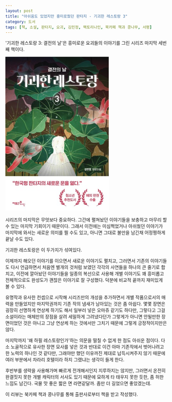 ```yaml
---
layout: post
title: "아쉬움도 있었지만 흥미로웠던 판타지 - 기괴한 레스토랑 3"
category: 도서
tags: [책, 소설, 판타지, 요괴, 김민정, 팩토리나인, 북카페 책과 콩나무, 서평]
---
```


'기괴한 레스토랑 3: 결전의 날'은
흥미로운 요괴들의 이야기를 그린 시리즈 마지막 세번째 책이다.

![표지](/images/bizarre-restaurant-3-book-h480.jpg)

시리즈의 마지막은 무엇보다 중요하다.
그간에 펼쳐놨던 이야기들을 보충하고 마무리 할 수 있는 마지막 기회이기 때문이다.
그래서 이전에는 미심쩍었거나 아쉬웠던 이야기가 마지막에 와서는 새로운 의미를 띌 수도 있고,
아니면 그대로 불만을 남긴채 어정쩡하게 끝날 수도 있다.

기괴한 레스토랑은 이 두가지가 섞여있다.

이제까지 해오던 이야기를 이으면서 새로운 이야기도 펼치고,
그러면서 기존의 이야기들도 다시 언급하면서
처음엔 별개의 것처럼 보였던 각각의 사연들을 하나의 큰 줄기로 합치고,
이전에 깔아놨던 이야기들을 일종의 복선으로 사용해
개별 이야기도 꽤 흥미롭고 전체적으로도 완성도가 괜찮은 이야기로 잘 구성했다.
덕분에 비교적 끝까지 재미있게 볼 수 있다.

유명작과 유사한 컨셉으로 시작해
시리즈만의 개성을 추가하면서 개별 작품으로서의 매력을 만들었지만
마지막권까지 기존 작의 냄새가 남아있는 것은 좀 아쉽다.
몇몇 장면은 굉장히 선명하게 연상케 하기도 해서 일부러 넣은 오마쥬 같기도 하다만,
그렇다고 그걸 소설이라는 매체만의 장점을 살려 세밀하게 그려냈다던가
그렇게가 아니면 안될만한 장면이었던 것은 아니고
그냥 연상케 하는 것에서만 그치기 때문에 그렇게 긍정적이지만은 않다.

마지막까지 '왜 하필 레스토랑인가'하는 의문을 떨칠 수 없게 한 점도 아쉬운 점이다.
다소 노골적으로 유사한 장면 묘사를 넣은 것과 반대로 이건 아마 기존작에서 벗어나려고 한 노력의 하나인 것 같다만,
그래야만 했던 이유까진 제대로 납득시켜주지 않기 때문에
여러 부분에서 차라리 호텔이라 하지 그랬냐는 생각이 들게 한다.

후반부를 생략을 사용해가며 빠르게 전개해서인지 지루하지는 않지만,
그러면서 온전히 완결짓지 못한 개별 캐릭터의 서사도 있기 때문에
묘하게 타 태우지 못한 듯한, 좀 허한 느낌도 남긴다.
국물 맛 좋은 짧은 면 라면같달까.
좀만 더 길었으면 좋았겠는데.



<div class="im im-info">
이 리뷰는 북카페 책과 콩나무를 통해 출판사로부터 책을 받고 작성했다.
</div>
